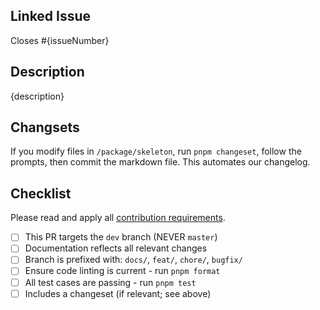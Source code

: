 ## Linked Issue

Closes #{issueNumber}

## Description

{description}

## Changsets

If you modify files in `/package/skeleton`, run `pnpm changeset`, follow the prompts, then commit the markdown file. This automates our changelog.

## Checklist

Please read and apply all [contribution requirements](https://www.skeleton.dev/docs/contributing/style-guide#feature-branches).

- [ ] This PR targets the `dev` branch (NEVER `master`)
- [ ] Documentation reflects all relevant changes
- [ ] Branch is prefixed with: `docs/`, `feat/`, `chore/`, `bugfix/`
- [ ] Ensure code linting is current - run `pnpm format`
- [ ] All test cases are passing - run `pnpm test`
- [ ] Includes a changeset (if relevant; see above)
